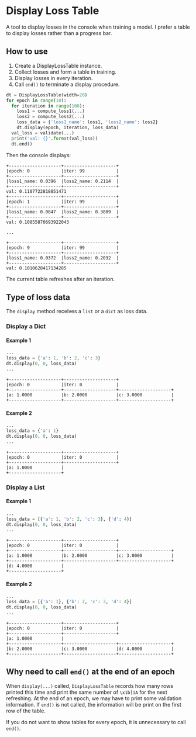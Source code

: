 # Display Loss Table

A tool to display losses in the console when training a model. I prefer a table to display losses rather than a progress bar.

## How to use

1. Create a DisplayLossTable instance.
1. Collect losses and form a table in training.
1. Display losses in every iteration.
1. Call `end()` to terminate a display procedure.

```python
dt = DisplayLossTable(width=20)
for epoch in range(10):
  for iteration in range(100):
    loss1 = compute_loss1(...)
    loss2 = compute_loss2(...)
    loss_data = {'loss1_name': loss1, 'loss2_name': loss2}
    dt.display(epoch, iteration, loss_data)
  val_loss = validate(...)
  print('val: {}'.format(val_loss))
  dt.end()
```

Then the console displays:

```
+--------------------+--------------------+
|epoch: 0            |iter: 99            |
+--------------------+--------------------+
|loss1_name: 0.0396  |loss2_name: 0.2114  |
+--------------------+--------------------+
val: 0.1107722818851471
+--------------------+--------------------+
|epoch: 1            |iter: 99            |
+--------------------+--------------------+
|loss1_name: 0.0847  |loss2_name: 0.3809  |
+--------------------+--------------------+
val: 0.10855870693922043

...

+--------------------+--------------------+
|epoch: 9            |iter: 99            |
+--------------------+--------------------+
|loss1_name: 0.0372  |loss2_name: 0.2032  |
+--------------------+--------------------+
val: 0.1010628417134285
```

The current table refreshes after an iteration.

## Type of loss data

The `display` method receives a `list` or a `dict` as loss data.

### Display a Dict

#### Example 1

```python
...
loss_data = {'a': 1, 'b': 2, 'c': 3}
dt.display(0, 0, loss_data)
...
```

```
+--------------------+--------------------+
|epoch: 0            |iter: 0             |
+--------------------+--------------------+--------------------+
|a: 1.0000           |b: 2.0000           |c: 3.0000           |
+--------------------+--------------------+--------------------+
```

#### Example 2

```python
...
loss_data = {'a': 1}
dt.display(0, 0, loss_data)
...
```

```
+--------------------+--------------------+
|epoch: 0            |iter: 0             |
+--------------------+--------------------+
|a: 1.0000           |
+--------------------+
```

### Display a List

#### Example 1

```python
...
loss_data = [{'a': 1, 'b': 2, 'c': 3}, {'d': 4}]
dt.display(0, 0, loss_data)
...
```

```
+--------------------+--------------------+
|epoch: 0            |iter: 0             |
+--------------------+--------------------+--------------------+
|a: 1.0000           |b: 2.0000           |c: 3.0000           |
+--------------------+--------------------+--------------------+
|d: 4.0000           |
+--------------------+
```

#### Example 2

```python
...
loss_data = [{'a': 1}, {'b': 2, 'c': 3, 'd': 4}]
dt.display(0, 0, loss_data)
...
```

```
+--------------------+--------------------+
|epoch: 0            |iter: 0             |
+--------------------+--------------------+
|a: 1.0000           |
+--------------------+--------------------+--------------------+
|b: 2.0000           |c: 3.0000           |d: 4.0000           |
+--------------------+--------------------+--------------------+
```

## Why need to call `end()` at the end of an epoch

When `display(...)` called, `DisplayLossTable` records how many rows printed this time and print the same number of `\x1b[1A` for the next refreshing. At the end of an epoch, we may have to print some validation information. If `end()` is not called, the information will be print on the first row of the table.

If you do not want to show tables for every epoch, it is unnecessary to call `end()`.